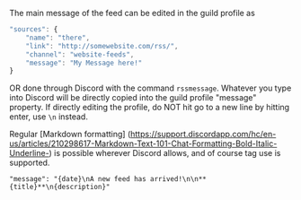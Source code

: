 The main message of the feed can be edited in the guild profile as 

```javascript
"sources": {
	"name": "there",
	"link": "http://somewebsite.com/rss/",
	"channel": "website-feeds",
    "message": "My Message here!"
}
```

OR done through Discord with the command `rssmessage`. Whatever you type into Discord will be directly copied into the guild profile "message" property. If directly editing the profile, do NOT hit go to a new line by hitting enter, use `\n` instead.

Regular [Markdown formatting] (https://support.discordapp.com/hc/en-us/articles/210298617-Markdown-Text-101-Chat-Formatting-Bold-Italic-Underline-) is possible wherever Discord allows, and of course tag use is supported.

`"message": "{date}\nA new feed has arrived!\n\n**{title}**\n{description}"`
